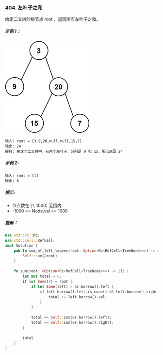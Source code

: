### [404. 左叶子之和](https://leetcode.cn/problems/sum-of-left-leaves/)
给定二叉树的根节点 root ，返回所有左叶子之和。



##### 示例 1：
![img.png](img.png)
```
输入: root = [3,9,20,null,null,15,7]
输出: 24
解释: 在这个二叉树中，有两个左叶子，分别是 9 和 15，所以返回 24
```

##### 示例 2:
```
输入: root = [1]
输出: 0
```

##### 提示:
- 节点数在 [1, 1000] 范围内
- -1000 <= Node.val <= 1000

##### 题解：
```rust
use std::rc::Rc;
use std::cell::RefCell;
impl Solution {
    pub fn sum_of_left_leaves(root: Option<Rc<RefCell<TreeNode>>>) -> i32 {
        Self::sum(&root)
    }

    fn sum(root: &Option<Rc<RefCell<TreeNode>>>) -> i32 {
        let mut total = 0;
        if let Some(r) = root {
            if let Some(left) = &r.borrow().left {
                if left.borrow().left.is_none() && left.borrow().right.is_none() {
                    total += left.borrow().val;
                }
            }

            total += Self::sum(&r.borrow().left);
            total += Self::sum(&r.borrow().right);
        }

        total
    }
}
```
